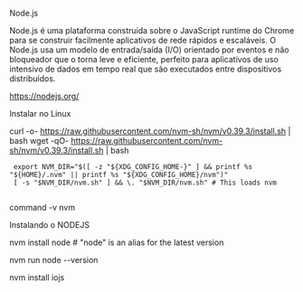 Node.js

Node.js é uma plataforma construída sobre o JavaScript runtime do Chrome
 para se construir facilmente aplicativos de rede rápidos e escaláveis. O
 Node.js usa um modelo de entrada/saída (I/O) orientado por eventos e não
 bloqueador que o torna leve e eficiente, perfeito para aplicativos de uso
 intensivo de dados em tempo real que são executados entre dispositivos
 distribuídos.
 
<https://nodejs.org/>

Instalar no Linux

curl -o- https://raw.githubusercontent.com/nvm-sh/nvm/v0.39.3/install.sh | bash
wget -qO- https://raw.githubusercontent.com/nvm-sh/nvm/v0.39.3/install.sh | bash

```
 export NVM_DIR="$([ -z "${XDG_CONFIG_HOME-}" ] && printf %s "${HOME}/.nvm" || printf %s "${XDG_CONFIG_HOME}/nvm")"
 [ -s "$NVM_DIR/nvm.sh" ] && \. "$NVM_DIR/nvm.sh" # This loads nvm
 
 ``` 
 
 command -v nvm
 
Instalando o NODEJS

 nvm install node # "node" is an alias for the latest version
 
 nvm run node --version
 
 nvm install iojs
